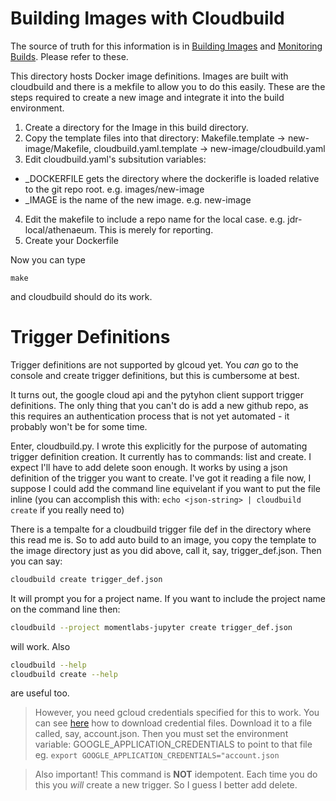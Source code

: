 # Building Images with Cloudbuild

The source of truth for this information is in [Building Images](https://github.com/Momentlabs/athenaeum/wiki/Operations#building-an-image) and [Monitoring Builds](https://github.com/Momentlabs/athenaeum/wiki/Operations#monitoring-builds). Please refer to these.

This directory hosts Docker image definitions. Images are built with cloudbuild and there is a mekfile to allow you to do this easily. These are the steps required to create a new image and integrate it into the build environment.

1. Create a directory for the Image in this build directory.
2. Copy the template files into that directory: Makefile.template -> new-image/Makefile,  cloudbuild.yaml.template -> new-image/cloudbuild.yaml
3. Edit cloudbuild.yaml's subsitution variables: 
  * _DOCKERFILE gets the directory where the dockerifle is loaded relative to the git repo root. e.g. images/new-image
  * _IMAGE is the name of the new image. e.g. new-image
4. Edit the makefile to include a repo name for the local case. e.g. jdr-local/athenaeum. This is merely for reporting.
5. Create your Dockerfile

Now you can type
```
make
```
and cloudbuild should do its work.

# Trigger Definitions

Trigger definitions are not supported by glcoud yet. You _can_ go to the console and create trigger definitions, but this is cumbersome at best.

It turns out, the google cloud api and the pytyhon client support trigger definitions. The only thing that you can't do is add a new github repo, as this requires an authentication process that is not yet automated - it probably won't be for some time.

Enter, cloudbuild.py. I wrote this explicitly for the purpose of automating trigger definition creation. It currently has to commands: list and create. I expect I'll have to add delete soon enough. It works by using a json definition of the trigger you want to create. I've got it reading a file now, I suppose I could add the command line equivelant if you want to put the file inline (you can accomplish this with: `echo <json-string> | cloudbuild create` if you really need to)

There is a tempalte for a cloudbuild trigger file def in the directory where this read me is. So to add auto build to an image, you copy the template to the image directory just as you did above, call it, say, trigger_def.json. Then you can say:

```bash
cloudbuild create trigger_def.json
```

It will prompt you for a project name. If you want to include the project name on the command line then:

```bash
cloudbuild --project momentlabs-jupyter create trigger_def.json
```

will work. Also

```bash
cloudbuild --help
cloudbuild create --help
```

are useful too.

> However, you need gcloud credentials specified for this to work. You can see [here](https://developers.google.com/api-client-library/python/samples/samples) how to download credential files. Download it to a file called, say, account.json. Then you must set the environment variable: GOOGLE_APPLICATION_CREDENTIALS to point to that file eg. 
```export GOOGLE_APPLICATION_CREDENTIALS="account.json```

> Also important! This command is **NOT** idempotent. Each time you do this you _will_ create a new trigger. So I guess I better add delete.








